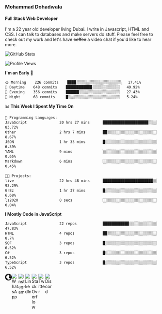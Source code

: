 ### Mohammad Dohadwala

#### Full Stack Web Developer

I'm a 22 year old developer living Dubai. I write in Javascript, HTML and CSS. I can talk to databases and make servers do stuff. Please feel free to check out my work and let's have ~~coffee~~ a video chat if you'd like to hear more.

![GitHub Stats][stats]

<!--START_SECTION:waka-->
![Profile Views](http://img.shields.io/badge/Profile%20Views-6-blue)

**I'm an Early 🐤** 

```text
🌞 Morning    226 commits    ████░░░░░░░░░░░░░░░░░░░░░   17.41% 
🌆 Daytime    648 commits    ████████████░░░░░░░░░░░░░   49.92% 
🌃 Evening    356 commits    ██████░░░░░░░░░░░░░░░░░░░   27.43% 
🌙 Night      68 commits     █░░░░░░░░░░░░░░░░░░░░░░░░   5.24%

```


📊 **This Week I Spent My Time On** 

```text
💬 Programming Languages: 
JavaScript               20 hrs 27 mins      █████████████████████░░░░   83.72% 
Other                    2 hrs 7 mins        ██░░░░░░░░░░░░░░░░░░░░░░░   8.67% 
JSON                     1 hr 33 mins        █░░░░░░░░░░░░░░░░░░░░░░░░   6.39% 
YAML                     9 mins              ░░░░░░░░░░░░░░░░░░░░░░░░░   0.65% 
Markdown                 6 mins              ░░░░░░░░░░░░░░░░░░░░░░░░░   0.45%

🐱‍💻 Projects: 
live                     22 hrs 48 mins      ███████████████████████░░   93.29% 
Gr8z                     1 hr 37 mins        █░░░░░░░░░░░░░░░░░░░░░░░░   6.68% 
ls2020                   0 secs              ░░░░░░░░░░░░░░░░░░░░░░░░░   0.04%

```

**I Mostly Code in JavaScript** 

```text
JavaScript               22 repos            ████████████░░░░░░░░░░░░░   47.83% 
HTML                     4 repos             ██░░░░░░░░░░░░░░░░░░░░░░░   8.7% 
SQF                      3 repos             █░░░░░░░░░░░░░░░░░░░░░░░░   6.52% 
C#                       3 repos             █░░░░░░░░░░░░░░░░░░░░░░░░   6.52% 
TypeScript               3 repos             █░░░░░░░░░░░░░░░░░░░░░░░░   6.52%

```



<!--END_SECTION:waka-->

[<img align="left" alt="dohad.dev" width="22px" src="https://raw.githubusercontent.com/iconic/open-iconic/master/svg/globe.svg" />][website]
[<img align="left" alt="WhatsApp" width="22px" src="https://cdn.jsdelivr.net/npm/simple-icons@v3/icons/whatsapp.svg" />][whatsapp]
[<img align="left" alt="Instagram" width="22px" src="https://cdn.jsdelivr.net/npm/simple-icons@v3/icons/instagram.svg" />][instagram]
[<img align="left" alt="LinkedIn" width="22px" src="https://cdn.jsdelivr.net/npm/simple-icons@v3/icons/linkedin.svg" />][linkedin]
[<img align="left" alt="Stack Overflow" width="22px" src="https://cdn.jsdelivr.net/npm/simple-icons@v3/icons/stackoverflow.svg" />][stackoverflow]
[<img align="left" alt="Twitter" width="22px" src="https://cdn.jsdelivr.net/npm/simple-icons@v3/icons/twitter.svg" />][twitter]
[<img align="left" alt="Discord" width="22px" src="https://cdn.jsdelivr.net/npm/simple-icons@v3/icons/discord.svg" />][discord]

[website]: https://dohad.dev
[whatsapp]: https://wa.me/971552328372
[instagram]: https://www.instagram.com/mohammad.dohad
[linkedin]: https://www.linkedin.com/in/mohammaddohad
[stackoverflow]: https://stackoverflow.com/users/5008677
[twitter]: https://twitter.com/mohammaddohad
[discord]: https://discord.gg/fap7gWy
[stats]: https://github-readme-stats.vercel.app/api?username=Gr8z&show_icons=true&count_private=true&hide_title=true&hide_rank=true
